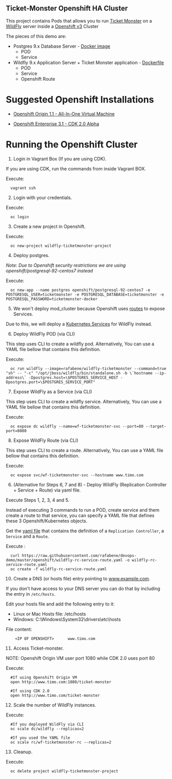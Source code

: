 Ticket-Monster Openshift HA Cluster
--------------------------------


This project contains Pods that allows you to run [Ticket Monster](http://www.jboss.org/ticket-monster/) on a [WildFly](http://www.wildfly.org) server inside a [Openshift v3](https://www.openshift.org/) Cluster

The pieces of this demo are:

- Postgres 9.x Database Server - [Docker image](https://hub.docker.com/r/openshift/postgresql-92-centos7/)
    - POD
    - Service
- Wildfly 9.x Application Server + Ticket Monster application - [Dockerfile](../Dockerfiles/ticketmonster/Dockerfile)
    - POD
    - Service
    - Openshift Route
    
Suggested Openshift Installations
=================================

- [Openshift Origin 1.1 - All-In-One Virtual Machine](https://www.openshift.org/vm/)

- [Openshift Enterprise 3.1 - CDK 2.0 Alpha](https://github.com/redhat-developer-tooling/openshift-vagrant)


Running the Openshift Cluster
==============================

1. Login in Vagrant Box (If you are using CDK).

  If you are using CDK, run the commands from inside Vagrant BOX.

  Execute:

      vagrant ssh

2. Login with your credentials.

  Execute:
  
      oc login

3. Create a new project in Openshift.

  Execute:

      oc new-project wildfly-ticketmonster-project

4. Deploy postgres.

  _Note: Due to Openshift security restrictions we are using openshift/postgresql-92-centos7 instead_

  Execute:
  
      oc new-app --name postgres openshift/postgresql-92-centos7 -e POSTGRESQL_USER=ticketmonster -e POSTGRESQL_DATABASE=ticketmonster -e POSTGRESQL_PASSWORD=ticketmonster-docker

5. We won't deploy mod_cluster because Openshift uses [routes](https://docs.openshift.com/enterprise/3.0/architecture/core_concepts/routes.html) to expose Services.

  Due to this, we will deploy a [Kubernetes Services](https://docs.openshift.com/enterprise/3.0/architecture/core_concepts/pods_and_services.html#services) for WildFly instead.
  
6. Deploy WildFly POD (via CLI)

  This step uses CLI to create a wildfly pod. Alternatively, You can use a YAML file bellow that contains this definition.

  Execute:
  
      oc run wildfly --image=rafabene/wildfly-ticketmonster --command=true "sh" -- "-c" "/opt/jboss/wildfly/bin/standalone.sh -b \`hostname --ip-address\` -Dpostgres.host=\$POSTGRES_SERVICE_HOST -Dpostgres.port=\$POSTGRES_SERVICE_PORT"

7. Expose WildFly as a Service (via CLI)

  This step uses CLI to create a wildfly service. Alternatively, You can use a YAML file bellow that contains this definition.

  Execute:
  
      oc expose dc wildfly --name=wf-ticketmonster-svc --port=80 --target-port=8080

8. Expose WildFly Route (via CLI)

  This step uses CLI to create a route. Alternatively, You can use a YAML file bellow that contains this definition.

  Execute:
  
      oc expose svc/wf-ticketmonster-svc --hostname www.timo.com


6. (Alternative for Steps 6, 7 and 8) - Deploy WildFly (Replication Controller + Service + Route) via yaml file.

  Execute Steps 1, 2, 3, 4 and 5.
  
  Instead of executing 3 commands to run a POD, create service and them create a route to that service, you can specify a YAML file that defines these 3 Openshift/Kubernetes objects.

  Get the [yaml file](https://github.com/rafabene/devops-demo/blob/master/openshift/wildfly-rc-service-route.yaml) that contains the definition of a `Replication Controller`, a `Service` and a `Route`.
  
  Execute :
  
      curl https://raw.githubusercontent.com/rafabene/devops-demo/master/openshift/wildfly-rc-service-route.yaml -o wildfly-rc-service-route.yaml    
      oc create -f wildfly-rc-service-route.yaml

10. Create a DNS (or hosts file) entry pointing to www.example.com.

  If you don't have access to your DNS server you can do that by including the entry in `/etc/hosts`.
  
  Edit your hosts file and add the following entry to it:
  
  - Linux or Mac Hosts file: /etc/hosts
  - Windows: C:\Windows\System32\drivers\etc\hosts
  
  File content:
  
        <IP OF OPENSHIFT>      www.timo.com


11. Access Ticket-monster.

  NOTE: Openshift Origin VM user port 1080 while CDK 2.0 uses port 80

  Execute:
  
      #If using Openshift Origin VM
      open http://www.timo.com:1080/ticket-monster 
      
      #If using CDK 2.0
      open http://www.timo.com/ticket-monster


12. Scale the number of WildFly instances.

  Execute:
  
      #If you deployed WildFly via CLI
      oc scale dc/wildfly --replicas=2 
      
      #If you used the YAML file
      oc scale rc/wf-ticketmonster-rc --replicas=2  

13. Cleanup.

  Execute:
  
      oc delete project wildfly-ticketmonster-project

